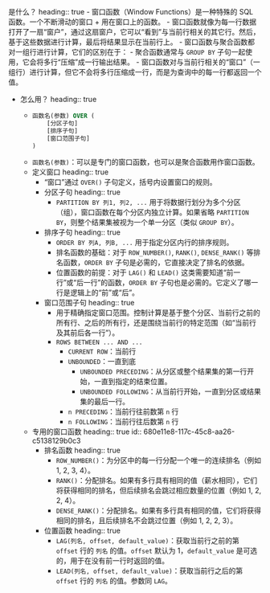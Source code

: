 是什么？
heading:: true
	- 窗口函数（Window Functions）是一种特殊的 SQL 函数。一个不断滑动的窗口 + 用在窗口上的函数。
	- 窗口函数就像为每一行数据打开了一扇“窗户”，通过这扇窗户，它可以“看到”与当前行相关的其它行。然后，基于这些数据进行计算，最后将结果显示在当前行上。
	- 窗口函数与聚合函数都对一组行进行计算，它们的区别在于：
		- 聚合函数通常与 `GROUP BY` 子句一起使用，它会将多行“压缩”成一行输出结果。
		- 窗口函数对与当前行相关的“窗口”（一组行）进行计算，但它不会将多行压缩成一行，而是为查询中的每一行都返回一个值。
- 怎么用？
  heading:: true
	- ```sql
	  函数名(参数) OVER (
	      [分区子句]
	      [排序子句]
	      [窗口范围子句]
	  )
	  ```
	- `函数名(参数)`：可以是专门的窗口函数，也可以是聚合函数用作窗口函数。
	- 定义窗口
	  heading:: true
		- “窗口”通过 `OVER()` 子句定义，括号内设置窗口的规则。
		- 分区子句
		  heading:: true
			- `PARTITION BY 列1, 列2, ...` 用于将数据行划分为多个分区（组），窗口函数在每个分区内独立计算。如果省略 `PARTITION BY`，则整个结果集被视为一个单一分区（类似 `GROUP BY`）。
		- 排序子句
		  heading:: true
			- `ORDER BY 列A, 列B, ...` 用于指定分区内行的排序规则。
			- 排名函数的基础：对于 `ROW_NUMBER()`, `RANK()`, `DENSE_RANK()` 等排名函数，`ORDER BY` 子句是必需的，它直接决定了排名的依据。
			- 位置函数的前提：对于 `LAG()` 和 `LEAD()` 这类需要知道“前一行”或“后一行”的函数，`ORDER BY` 子句也是必需的。它定义了哪一行是逻辑上的“前”或“后”。
		- 窗口范围子句
		  heading:: true
			- 用于精确指定窗口范围。控制计算是基于整个分区、当前行之前的所有行、之后的所有行，还是围绕当前行的特定范围（如“当前行及其前后各一行”）。
			- `ROWS BETWEEN ... AND ...`
				- `CURRENT ROW`：当前行
				- `UNBOUNDED`：一直到底
					- `UNBOUNDED PRECEDING`：从分区或整个结果集的第一行开始，一直到指定的结束位置。
					- `UNBOUNDED FOLLOWING`：从当前行开始，一直到分区或结果集的最后一行。
				- `n PRECEDING`：当前行往前数第 `n` 行
				- `n FOLLOWING`：当前行往后数第 `n` 行
	- 专用的窗口函数
	  heading:: true
	  id:: 680e11e8-117c-45c8-aa26-c5138129b0c3
		- 排名函数
		  heading:: true
			- `ROW_NUMBER()`：为分区中的每一行分配一个唯一的连续排名（例如 1, 2, 3, 4）。
			- `RANK()`：分配排名。如果有多行具有相同的值（薪水相同），它们将获得相同的排名，但后续排名会跳过相应数量的位置（例如 1, 2, 2, 4）。
			- `DENSE_RANK()`：分配排名。如果有多行具有相同的值，它们将获得相同的排名，且后续排名不会跳过位置（例如 1, 2, 2, 3）。
		- 位置函数
		  heading:: true
			- `LAG(列名, offset, default_value)`：获取当前行之前的第 `offset` 行的 `列名` 的值。`offset` 默认为 1，`default_value` 是可选的，用于在没有前一行时返回的值。
			- `LEAD(列名, offset, default_value)`：获取当前行之后的第 `offset` 行的 `列名` 的值。参数同 `LAG`。